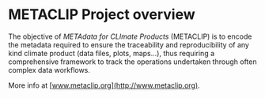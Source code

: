 # METACLIP Project overview

The objective of _METAdata for CLImate Products_ (METACLIP) is to encode the metadata required to ensure the traceability and reproducibility of any kind climate product (data files, plots, maps...), thus requiring a comprehensive framework to track the operations undertaken through often complex data workflows. 

More info at [www.metaclip.org](http://www.metaclip.org).
